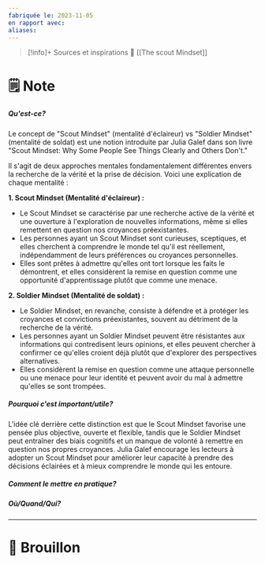 ```yaml
---
fabriquée le: 2023-11-05
en rapport avec: 
aliases:
---
```

> [!info]+ Sources et inspirations
> 📖 [[The scout Mindset]]

# 🗒️ Note
##### Qu'est-ce?
Le concept de "Scout Mindset" (mentalité d'éclaireur) vs "Soldier Mindset" (mentalité de soldat) est une notion introduite par Julia Galef dans son livre "Scout Mindset: Why Some People See Things Clearly and Others Don't." 

Il s'agit de deux approches mentales fondamentalement différentes envers la recherche de la vérité et la prise de décision. Voici une explication de chaque mentalité :

**1. Scout Mindset (Mentalité d'éclaireur) :**

- Le Scout Mindset se caractérise par une recherche active de la vérité et une ouverture à l'exploration de nouvelles informations, même si elles remettent en question nos croyances préexistantes.
- Les personnes ayant un Scout Mindset sont curieuses, sceptiques, et elles cherchent à comprendre le monde tel qu'il est réellement, indépendamment de leurs préférences ou croyances personnelles.
- Elles sont prêtes à admettre qu'elles ont tort lorsque les faits le démontrent, et elles considèrent la remise en question comme une opportunité d'apprentissage plutôt que comme une menace.

**2. Soldier Mindset (Mentalité de soldat) :**

- Le Soldier Mindset, en revanche, consiste à défendre et à protéger les croyances et convictions préexistantes, souvent au détriment de la recherche de la vérité.
- Les personnes ayant un Soldier Mindset peuvent être résistantes aux informations qui contredisent leurs opinions, et elles peuvent chercher à confirmer ce qu'elles croient déjà plutôt que d'explorer des perspectives alternatives.
- Elles considèrent la remise en question comme une attaque personnelle ou une menace pour leur identité et peuvent avoir du mal à admettre qu'elles se sont trompées.

##### Pourquoi c'est important/utile?
L'idée clé derrière cette distinction est que le Scout Mindset favorise une pensée plus objective, ouverte et flexible, tandis que le Soldier Mindset peut entraîner des biais cognitifs et un manque de volonté à remettre en question nos propres croyances. 
Julia Galef encourage les lecteurs à adopter un Scout Mindset pour améliorer leur capacité à prendre des décisions éclairées et à mieux comprendre le monde qui les entoure.

##### Comment le mettre en pratique?

##### Où/Quand/Qui?

---
# 💭 Brouillon
